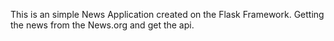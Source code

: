This is an simple News Application created on the Flask Framework.
Getting the news from the News.org and get the api.